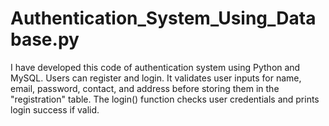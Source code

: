 # Authentication_System_Using_Database.py
I have developed this code of authentication system using Python and MySQL. Users can register and login. It validates user inputs for name, email, password, contact, and address before storing them in the "registration" table. The login() function checks user credentials and prints login success if valid.
